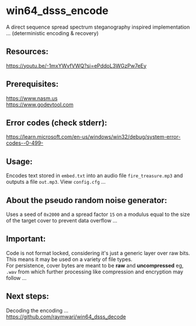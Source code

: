 # win64_dsss_encode
A direct sequence spread spectrum steganography inspired implementation ... (deterministic encoding & recovery)

## Resources:
https://youtu.be/-1mxYWvfVWQ?si=ePddoL3WGzPw7eEy

## Prerequisites:
https://www.nasm.us  <br>
https://www.godevtool.com

## Error codes (check stderr):
https://learn.microsoft.com/en-us/windows/win32/debug/system-error-codes--0-499-

## Usage:
Encodes text stored in `embed.txt` into an audio file `fire_treasure.mp3` and outputs a file `out.mp3`. View `config.cfg` ...

## About the pseudo random noise generator:
Uses a seed of `0x2000` and a spread factor `15` on a modulus equal to the size of the target cover to prevent data overflow ...

## Important:
Code is not format locked, considering it's just a generic layer over raw bits. This means it may be used on a variety of file types. <br>
For persistence, cover bytes are meant to be __raw__ and __uncompressed__ eg, `.wav` from which further processing like compression and encryption may follow ... 

## Next steps:
Decoding the encoding ... <br>
https://github.com/raymwari/win64_dsss_decode
